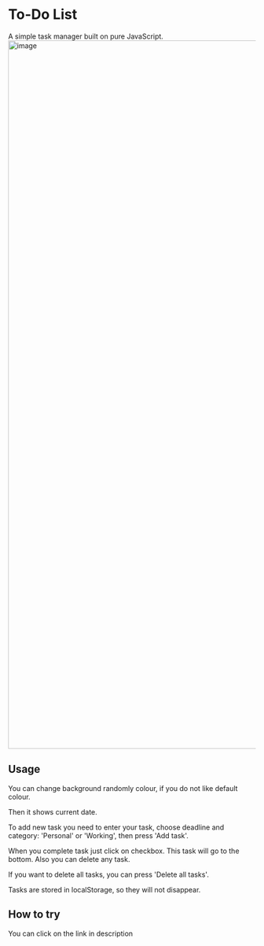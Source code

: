 # To-Do List

A simple task manager built on pure JavaScript.
<img width="1440" alt="image" src="https://user-images.githubusercontent.com/90006654/175792355-b57a6c26-a8d9-4672-98eb-5e5d7692a662.png">

## Usage

You can change background randomly colour, if you do not like default colour.

Then it shows current date.

To add new task you need to enter your task, choose deadline and category: 'Personal' or 'Working', then press 'Add task'.

When you complete task just click on checkbox. This task will go to the bottom. Also you can delete any task.

If you want to delete all tasks, you can press 'Delete all tasks'.

Tasks are stored in localStorage, so they will not disappear.

## How to try

You can click on the link in description
